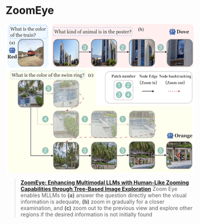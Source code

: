 # ZoomEye
<p align="center"> <img src='docs/examples.pdf' align="center" height="400px"> </p>

> [**ZoomEye: Enhancing Multimodal LLMs with Human-Like Zooming Capabilities through Tree-Based Image Exploration**](https://arxiv.org/abs/2411.16044)
Zoom Eye enables MLLMs to **(a)** answer the question directly when the visual information is adequate, **(b)** zoom in gradually for a closer examination, and **(c)** zoom out to the previous view and explore other regions if the desired information is not initially found